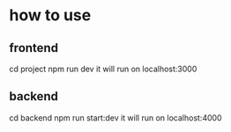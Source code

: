 # how to use

## frontend 
cd project
npm run dev
it will run on localhost:3000

## backend
cd backend
npm run start:dev
it will run on localhost:4000
